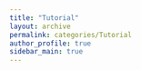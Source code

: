 ```yaml
---
title: "Tutorial"
layout: archive
permalink: categories/Tutorial
author_profile: true
sidebar_main: true
---
```

